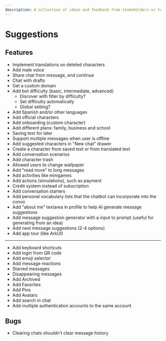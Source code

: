 ```yaml
---
description: A collection of ideas and feedback from stakeholders or team members.
---
```


# Suggestions

## Features

- Implement translations on deleted characters
- Add male voice
- Share chat from message, and continue
- Chat with drafts
- Get a custom domain
- Add bot difficulty (basic, intermediate, advanced)
  - Discover with filter by difficulty?
  - Set difficulty automatically
  - Global setting?
- Add Spanish and/or other languages
- Add official characters
- Add onboarding (custom character)
- Add different plans: family, business and school
- Saving text for later
- Support multiple messages when user is offline
- Add suggested characters in "New chat" drawer
- Create a character from saved text or from translated text
- Add conversation scenarios
- Add character trash
- Allowed users to change wallpaper
- Add "read more" to long messages
- Add activities like minigames
- Add actions (simulations), such as payment
- Credit system instead of subscription
- Add conversation starters
- Add personal vocabulary lists that the chatbot can incorporate into the convo
- Add "about me" textarea in profile to help AI generate message suggestions
- Add message suggestion generator with a input to prompt (useful for generating from an idea)
- Add next message suggestions (2-4 options)
- Add app tour (like ArkUI)
- ---
- Add keyboard shortcuts
- Add login from QR code
- Add emoji selector
- Add message reactions
- Starred messages
- Disappearing messages
- Add Archived
- Add Favorites
- Add Pins
- Add Avatars
- Add search in chat
- Add multiple authentication accounts to the same account

## Bugs

- Clearing chats shouldn't clear message history

